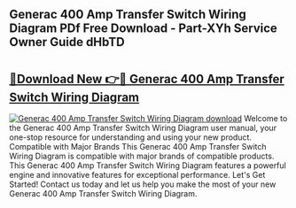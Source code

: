 ## Generac 400 Amp Transfer Switch Wiring Diagram PDf Free Download - Part-XYh Service Owner Guide dHbTD

# <h2><a href="http://dfiomnb.blite.top/?on=Generac+400+Amp+Transfer+Switch+Wiring+Diagram">🔗Download New 👉🔴 Generac 400 Amp Transfer Switch Wiring Diagram</a></h2>

[![Generac 400 Amp Transfer Switch Wiring Diagram download](https://i.imgur.com/lujVjoI.png)](http://dfiomnb.blite.top/?on=Generac+400+Amp+Transfer+Switch+Wiring+Diagram)
Welcome to the Generac 400 Amp Transfer Switch Wiring Diagram user manual, your one-stop resource for understanding and using your new product. Compatible with Major Brands This Generac 400 Amp Transfer Switch Wiring Diagram is compatible with major brands of compatible products. This Generac 400 Amp Transfer Switch Wiring Diagram features a powerful engine and innovative features for exceptional performance. Let's Get Started! Contact us today and let us help you make the most of your new Generac 400 Amp Transfer Switch Wiring Diagram.
